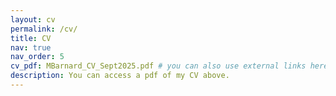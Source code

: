 ```yaml
---
layout: cv
permalink: /cv/
title: CV
nav: true
nav_order: 5
cv_pdf: MBarnard_CV_Sept2025.pdf # you can also use external links here
description: You can access a pdf of my CV above.
---
```


